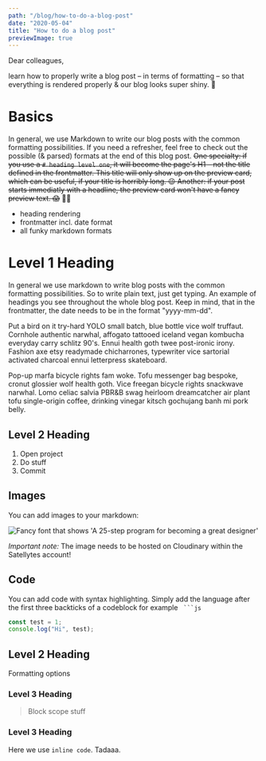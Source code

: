 ```yaml
---
path: "/blog/how-to-do-a-blog-post"
date: "2020-05-04"
title: "How to do a blog post"
previewImage: true
---
```


Dear colleagues,

learn how to properly write a blog post – in terms of formatting – so that everything is rendered properly & our blog looks super shiny. 💫
<!-- end -->

# Basics

In general, we use Markdown to write our blog posts with the common formatting possibilities. If you need a refresher, feel free to check out the possible (& parsed) formats at the end of this blog post. ~~One specialty: if you use a `# heading level one`, it will become the page's H1 – not the title defined in the frontmatter. This title will only show up on the preview card, which can be useful, if your title is horribly long. 😉 Another: if your post starts immediatly with a headline, the preview card won't have a fancy preview text. 😱~~   🤷‍♀️

* heading rendering
* frontmatter incl. date format
* all funky markdown formats

# Level 1 Heading

In general we use markdown to write blog posts with the common formatting possibilities. So to write plain text, just get typing. An example of headings you see throughout the whole blog post. Keep in mind, that in the frontmatter, the date needs to be in the format "yyyy-mm-dd".

Put a bird on it try-hard YOLO small batch, blue bottle vice wolf truffaut. Cornhole authentic narwhal, affogato tattooed iceland vegan kombucha everyday carry schlitz 90's. Ennui health goth twee post-ironic irony. Fashion axe etsy readymade chicharrones, typewriter vice sartorial activated charcoal ennui letterpress skateboard.

Pop-up marfa bicycle rights fam woke. Tofu messenger bag bespoke, cronut glossier wolf health goth. Vice freegan bicycle rights snackwave narwhal. Lomo celiac salvia PBR&B swag heirloom dreamcatcher air plant tofu single-origin coffee, drinking vinegar kitsch gochujang banh mi pork belly.

## Level 2 Heading

1. Open project
2. Do stuff
3. Commit

## Images

You can add images to your markdown:

![Fancy font that shows 'A 25-step program for becoming a great designer'](https://res.cloudinary.com/satellytes/image/upload/v1592570224/satellytes-website/example-picture_crftva.png)

*Important note:* The image needs to be hosted on Cloudinary within the Satellytes account!

## Code

You can add code with syntax highlighting. Simply add the language after the first three backticks of a codeblock for example `` ```js``

```js
const test = 1;
console.log("Hi", test);
```

## Level 2 Heading

Formatting options

### Level 3 Heading

> Block scope stuff

### Level 3 Heading

Here we use `inline code`. Tadaaa.
